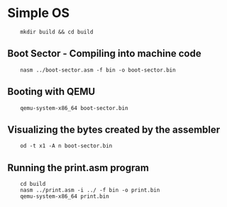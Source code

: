 # Simple OS

        mkdir build && cd build

## Boot Sector - Compiling into machine code

        nasm ../boot-sector.asm -f bin -o boot-sector.bin

## Booting with QEMU

        qemu-system-x86_64 boot-sector.bin

## Visualizing the bytes created by the assembler

        od -t x1 -A n boot-sector.bin

## Running the print.asm program

        cd build
        nasm ../print.asm -i ../ -f bin -o print.bin
        qemu-system-x86_64 print.bin
